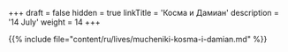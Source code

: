 +++
draft = false
hidden = true
linkTitle = 'Косма и Дамиан'
description = '14 July'
weight = 14
+++

{{% include file="content/ru/lives/mucheniki-kosma-i-damian.md" %}}
